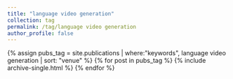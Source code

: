 ```yaml
---
title: "language video generation"
collection: tag
permalink: /tag/language video generation
author_profile: false
---
```

{% assign pubs_tag = site.publications | where:"keywords", language video generation | sort: "venue" %}
{% for post in pubs_tag %}
  {% include archive-single.html %}
{% endfor %}